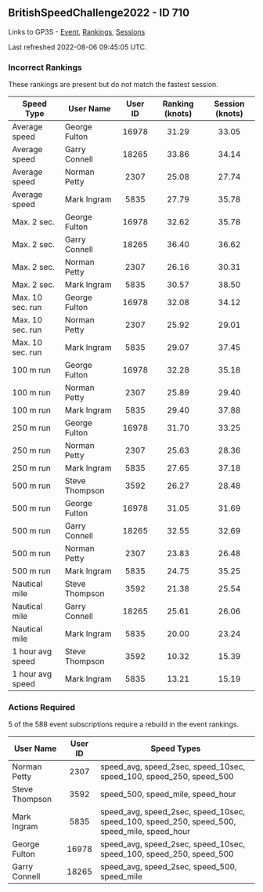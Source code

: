 ## BritishSpeedChallenge2022 - ID 710

Links to GP3S - [Event](https://www.gps-speedsurfing.com/default.aspx?mnu=event&val=710), [Rankings](https://www.gps-speedsurfing.com/default.aspx?mnu=eventranking&val=710), [Sessions](https://www.gps-speedsurfing.com/default.aspx?mnu=eventsessions&val=710)

Last refreshed 2022-08-06 09:45:05 UTC.

### Incorrect Rankings

These rankings are present but do not match the fastest session.

| Speed Type | User Name | User ID | Ranking (knots) | Session (knots) |
| ---------- | --------- | :-----: | :-------------: | :-------------: |
| Average speed | George Fulton | 16978 | 31.29 | 33.05 |
| Average speed | Garry Connell | 18265 | 33.86 | 34.14 |
| Average speed | Norman Petty | 2307 | 25.08 | 27.74 |
| Average speed | Mark Ingram | 5835 | 27.79 | 35.78 |
| Max. 2 sec. | George Fulton | 16978 | 32.62 | 35.78 |
| Max. 2 sec. | Garry Connell | 18265 | 36.40 | 36.62 |
| Max. 2 sec. | Norman Petty | 2307 | 26.16 | 30.31 |
| Max. 2 sec. | Mark Ingram | 5835 | 30.57 | 38.50 |
| Max. 10 sec. run | George Fulton | 16978 | 32.08 | 34.12 |
| Max. 10 sec. run | Norman Petty | 2307 | 25.92 | 29.01 |
| Max. 10 sec. run | Mark Ingram | 5835 | 29.07 | 37.45 |
| 100 m run | George Fulton | 16978 | 32.28 | 35.18 |
| 100 m run | Norman Petty | 2307 | 25.89 | 29.40 |
| 100 m run | Mark Ingram | 5835 | 29.40 | 37.88 |
| 250 m run | George Fulton | 16978 | 31.70 | 33.25 |
| 250 m run | Norman Petty | 2307 | 25.63 | 28.36 |
| 250 m run | Mark Ingram | 5835 | 27.65 | 37.18 |
| 500 m run | Steve Thompson | 3592 | 26.27 | 28.48 |
| 500 m run | George Fulton | 16978 | 31.05 | 31.69 |
| 500 m run | Garry Connell | 18265 | 32.55 | 32.69 |
| 500 m run | Norman Petty | 2307 | 23.83 | 26.48 |
| 500 m run | Mark Ingram | 5835 | 24.75 | 35.25 |
| Nautical mile | Steve Thompson | 3592 | 21.38 | 25.54 |
| Nautical mile | Garry Connell | 18265 | 25.61 | 26.06 |
| Nautical mile | Mark Ingram | 5835 | 20.00 | 23.24 |
| 1 hour avg speed | Steve Thompson | 3592 | 10.32 | 15.39 |
| 1 hour avg speed | Mark Ingram | 5835 | 13.21 | 15.19 |

### Actions Required

5 of the 588 event subscriptions require a rebuild in the event rankings.

| User Name | User ID | Speed Types |
| --------- | :-----: | ----------- |
| Norman Petty | 2307 | speed_avg, speed_2sec, speed_10sec, speed_100, speed_250, speed_500 |
| Steve Thompson | 3592 | speed_500, speed_mile, speed_hour |
| Mark Ingram | 5835 | speed_avg, speed_2sec, speed_10sec, speed_100, speed_250, speed_500, speed_mile, speed_hour |
| George Fulton | 16978 | speed_avg, speed_2sec, speed_10sec, speed_100, speed_250, speed_500 |
| Garry Connell | 18265 | speed_avg, speed_2sec, speed_500, speed_mile |
